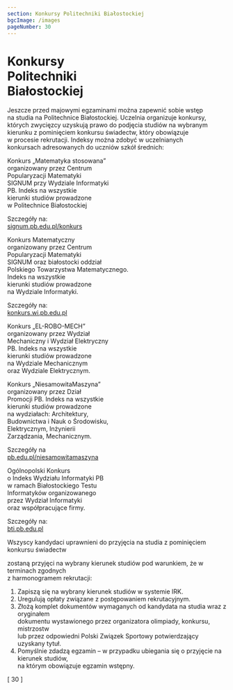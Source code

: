 ```yaml
---
section: Konkursy Politechniki Białostockiej
bgcImage: /images
pageNumber: 30
---
```


# Konkursy <br> Politechniki<br>Białostockiej

<p>
Jeszcze przed majowymi egzaminami można zapewnić sobie wstęp<br>
na studia na Politechnice Białostockiej. Uczelnia organizuje konkursy,<br>
których zwycięzcy uzyskują prawo do podjęcia studiów na wybranym<br>
kierunku z pominięciem konkursu świadectw, który obowiązuje<br>
w procesie rekrutacji. Indeksy można zdobyć w uczelnianych<br>
konkursach adresowanych do uczniów szkół średnich:
</p>

<p>
<span>Konkurs „Matematyka stosowana”</span><br>
organizowany przez Centrum<br>
Popularyzacji Matematyki<br>
SIGNUM przy Wydziale Informatyki<br>
PB. Indeks na wszystkie<br>
kierunki studiów prowadzone<br>
w Politechnice Białostockiej

Szczegóły na:  
[signum.pb.edu.pl/konkurs](https://www.signum.pb.edu.pl/konkurs)

</p>
<p>
<span>Konkurs Matematyczny</span><br>
organizowany przez Centrum<br>
Popularyzacji Matematyki<br>
SIGNUM oraz białostocki oddział<br>
Polskiego Towarzystwa Matematycznego.<br>
Indeks na wszystkie<br>
kierunki studiów prowadzone<br>
na Wydziale Informatyki.

Szczegóły na:  
[konkurs.wi.pb.edu.pl](https://www.konkurs.wi.pb.edu.pl)

</p>
<p>
<span>Konkurs „EL-ROBO-MECH”</span><br>
organizowany przez Wydział<br>
Mechaniczny i Wydział Elektryczny<br>
PB. Indeks na wszystkie<br>
kierunki studiów prowadzone<br>
na Wydziale Mechanicznym<br>
oraz Wydziale Elektrycznym.  
</p>
<p>
<span>Konkurs „NiesamowitaMaszyna”</span><br>
organizowany przez Dział<br>
Promocji PB. Indeks na wszystkie<br>
kierunki studiów prowadzone<br>
na wydziałach: Architektury,<br>
Budownictwa i Nauk o Środowisku,<br>
Elektrycznym, Inżynierii<br>
Zarządzania, Mechanicznym.

Szczegóły na  
[pb.edu.pl/niesamowitamaszyna](https://www.pb.edu.pl/niesamowitamaszyna)

</p>
<p>
<span>Ogólnopolski Konkurs</span><br>
o Indeks Wydziału Informatyki PB<br>
w ramach Białostockiego Testu<br>
Informatyków organizowanego<br>
przez Wydział Informatyki<br>
oraz współpracujące firmy.

Szczegóły na:  
[bti.pb.edu.pl](https://www.bti.pb.edu.pl)

</p>

<div>
Wszyscy kandydaci uprawnieni do przyjęcia na studia z pominięciem konkursu świadectw

zostaną przyjęci na wybrany kierunek studiów pod warunkiem, że w terminach zgodnych  
z harmonogramem rekrutacji:

1. Zapiszą się na wybrany kierunek studiów w systemie IRK.
2. Uregulują opłaty związane z postępowaniem rekrutacyjnym.
3. Złożą komplet dokumentów wymaganych od kandydata na studia wraz z oryginałem  
   dokumentu wystawionego przez organizatora olimpiady, konkursu, mistrzostw  
   lub przez odpowiedni Polski Związek Sportowy potwierdzający uzyskany tytuł.
4. Pomyślnie zdadzą egzamin – w przypadku ubiegania się o przyjęcie na kierunek studiów,  
na którym obowiązuje egzamin wstępny.
</div>
<div>[ 30 ]</div>
